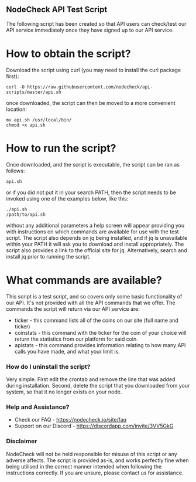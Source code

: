 ## NodeCheck API Test Script

The following script has been created so that API users can check/test our API service immediately once they have signed up to our API service.

# How to obtain the script?

Download the script using curl (you may need to install the curl package first):

```
curl -O https://raw.githubusercontent.com/nodecheck/api-scripts/master/api.sh
```

once downloaded, the script can then be moved to a more convenient location:

```
mv api.sh /usr/local/bin/
chmod +x api.sh
```

# How to run the script?

Once downloaded, and the script is executable, the script can be ran as follows:

```
api.sh
```
or if you did not put it in your search PATH, then the script needs to be invoked using one of the examples below, like this:

```
./api.sh
/path/to/api.sh
```

without any additional parameters a help screen will appear providing you with instructions on which commands are available for use with the test script.  The script also depends on jq being installed, and if jq is unavailable within your PATH it will ask you to download and install appropriately.  The script also provides a link to the official site for jq.  Alternatively, search and install jq prior to running the script.

# What commands are available?

This script is a test script, and so covers only some basic functionality of our API.  It's not provided with all the API commands that we offer.  The commands the script will return via our API service are:

- ticker - this command lists all of the coins on our site (full name and ticker)
- coinstats - this command with the ticker for the coin of your choice will return the statistics from our platform for said coin.
- apistats - this command provides information relating to how many API calls you have made, and what your limit is.

### How do I uninstall the script?

Very simple.  First edit the crontab and remove the line that was added during installation.  Second, delete the script that you downloaded from your system, so that it no longer exists on your node.

### Help and Assistance?

* Check our FAQ - https://nodecheck.io/site/faq
* Support on our Discord - https://discordapp.com/invite/3VV5GkG

### Disclaimer

NodeCheck will not be held responsible for misuse of this script or any adverse affects.  The script is provided as-is, and works perfectly fine when being utilised in the correct manner intended when following the instructions correctly.  If you are unsure, please contact us for assistance.
